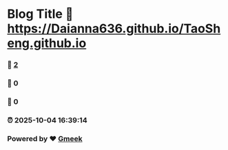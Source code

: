 # Blog Title :link: https://Daianna636.github.io/TaoSheng.github.io 
### :page_facing_up: [2](https://Daianna636.github.io/TaoSheng.github.io/tag.html) 
### :speech_balloon: 0 
### :hibiscus: 0 
### :alarm_clock: 2025-10-04 16:39:14 
### Powered by :heart: [Gmeek](https://github.com/Meekdai/Gmeek)
